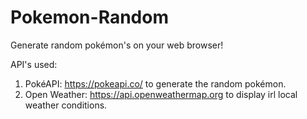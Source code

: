 # Pokemon-Random
Generate random pokémon's on your web browser!

API's used: 
1. PokéAPI: https://pokeapi.co/ to generate the random pokémon.
2. Open Weather: https://api.openweathermap.org to display irl local weather conditions.
